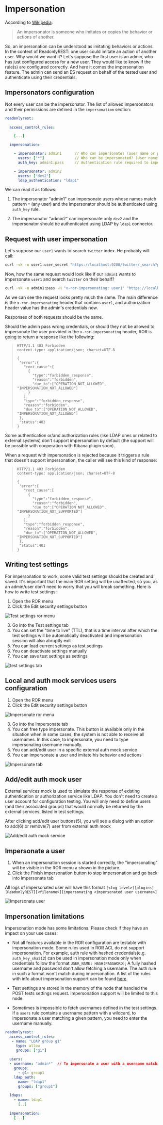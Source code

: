 # Impersonation 

According to [Wikipedia](https://en.wikipedia.org/wiki/Impersonator):

> An impersonator is someone who imitates or copies the behavior or actions of another.

So, an impersonation can be understood as imitating behaviors or actions.
In the context of ReadonlyREST: one user could imitate an action 
of another user. Why would we want it? Let's suppose the first user is 
an admin, who has just configured access for a new user. They would like 
to know if the rule(s) are configured correctly. And here it comes the impersonation feature. The admin can send an ES request on behalf of the 
tested user and authenticate using their credentials. 

## Impersonators configuration

Not every user can be the impersonator. The list of allowed impersonators and their permissions are defined in the `impersonation` section:

```yaml
readonlyrest:
  
  access_control_rules:

    [...]

  impersonation:

    - impersonator: admin1      // Who can impersonate? (user name or pattern)
      users: ["*"]              // Who can be impersonated? (User names or patterns)
      auth_key: admin1:pass     // Authentication rule required to impersonate (any authentication rule can be used here)

    - impersonator: admin2
      users: ["dev2"]
      ldap_authentication: "ldap1"
```

We can read it as follows:

1. The impersonator "admin1" can impersonate users whose names match pattern `*` (any user) and the impersonator should be authenticated using `auth_key` rule.

2. The impersonator "admin2" can impersonate only `dev2` and the impersonator should be authenticated using LDAP by `ldap1` connector.

## Request with user impersonation

Let's suppose our `user1` wants to search `twitter` index. He probably will call:

```bash
curl -vk -u user1:user_secret "https://localhost:9200/twitter/_search?pretty"
```

Now, how the same request would look like if our `admin1` wants to impersonate `user1` and search `twitter` on their behalf?

```bash
curl -vk -u admin1:pass -H "x-ror-impersonating: user1" "https://localhost:9200/twitter/_search?pretty"
```

As we can see the request looks pretty much the same. The main difference is the `x-ror-impersonating` header that contains `user1`, and authorization header value has the admin's credentials now. 

Responses of both requests should be the same.

Should the admin pass wrong credentials, or should they not be allowed to impersonate the user provided in the `x-ror-impersonating` header, 
ROR is going to return a response like the following:

> ```text
> HTTP/1.1 403 Forbidden
> content-type: application/json; charset=UTF-8
> 
>{
>  "error":{
>    "root_cause":[
>      {
>        "type":"forbidden_response",
>        "reason":"forbidden",
>        "due_to":["OPERATION_NOT_ALLOWED", "IMPERSONATION_NOT_ALLOWED"]
>      }
>    ],
>    "type":"forbidden_response",
>    "reason":"forbidden",
>    "due_to":["OPERATION_NOT_ALLOWED", "IMPERSONATION_NOT_ALLOWED"]
>  },
>  "status":403
>}
>```

Some authentication or/and authorization rules (like LDAP ones or related to external systems) don't support impersonation by default (the support will be possible with cooperation with Kibana plugin soon). 

When a request with impersonation is rejected because it triggers a rule that doesn't support impersonation, the caller will see this kind of response:

> ```text
> HTTP/1.1 403 Forbidden
> content-type: application/json; charset=UTF-8
> 
>{
>  "error":{
>    "root_cause":[
>      {
>        "type":"forbidden_response",
>        "reason":"forbidden",
>        "due_to":["OPERATION_NOT_ALLOWED", "IMPERSONATION_NOT_SUPPORTED"]
>      }
>    ],
>    "type":"forbidden_response",
>    "reason":"forbidden",
>    "due_to":["OPERATION_NOT_ALLOWED", "IMPERSONATION_NOT_SUPPORTED"]
>  },
>  "status":403
>}
>```

## Writing test settings

For impersonation to work, some valid test settings should be created and saved. It's important that the main ROR setting will be unaffected, so you, as an admin/user don't need to worry that you will break something. Here is how to write test settings:

1. Open the ROR menu
2. Click the Edit security settings button

![Test settings ror menu](<../.gitbook/assets/test_settings_ror_menu.png>)

3. Go into the Test settings tab
4. You can set the "time to live" (TTL), that is a time interval after which the test settings will be automatically deactivated and impersonation session will also abruptly exit
5. You can load current settings as test settings
6. You can deactivate settings manually
7. You can save test settings as settings

![test settings tab](<../.gitbook/assets/test_settings_tab.png>)

## Local and auth mock services users configuration

1. Open the ROR menu
2. Click the Edit security settings button

![Impersonate ror menu](<../.gitbook/assets/test_settings_ror_menu.png>)

3. Go into the Impersonate tab
4. You can free type impersonate. This button is available only in the situation when in some cases, the system is not able to receive all usernames. In this case, to impersonate, you need to type impersonating username manually.
5. You can add/edit user in a specific external auth mock service
6. You can impersonate a user and imitate his behavior and actions

![Impersonate tab](<../.gitbook/assets/impersonate_tab.png>)

## Add/edit auth mock user
External services mock is used to simulate the response of existing authentication or authorization service like LDAP.
You don't need to create a user account for configuration testing.
You will only need to define users (and their associated groups) that would normally be returned by the external services, listed in test settings.

After clicking add/edit user buttons(5), you will see a dialog with an option to add(6) or remove(7) user from external auth mock

![Add/edit auth mock service](<../.gitbook/assets/add_edit_auth_mock_service.png>)


## Impersonate a user

1. When an impersonation session is started correctly, the "impersonating" will be visible in the ROR menu a shown in the picture.
2. Click the Finish impersonation button to stop impersonation and go back into Impersonate tab

All logs of impersonated user will have this format `[<log level>][plugins][ReadonlyREST][<filename>][impersonating <impersonated user username>]`

![Impersonate user](<../.gitbook/assets/impersonate_impersonated_menu.png>)

## Impersonation limitations

Impersonation mode has some limitations. Please check if they have an impact on your use cases:

* Not all features available in the ROR configuration are testable with impersonation mode.
Some rules used in ROR ACL do not support impersonation. For example, auth rule with hashed credentials(e.g. `auth_key_sha512`) can be used in impersonation mode only when credentials follow the format `USER_NAME: HASH(PASSWORD)`; A fully hashed username and password don't allow fetching a username. The auth rule in such a format won't match during impersonation.
A list of the rules with info about impersonation support can be found [here](../elasticsearch.md#rules).

* Test settings are stored in the memory of the node that handled the POST tests settings request.
Impersonation support will be limited to this node.

* Sometimes is impossible to fetch usernames defined in the test settings.
If a `users` rule contains a username pattern with a wildcard, to impersonate a user matching a given pattern, you need to enter the username manually.
```yaml
readonlyrest:
  access_control_rules:
   - name: "LDAP group g1"
     type: allow
     groups: ["g1"]
     
  users:
  - username: "admin*"  // To impersonate a user with a username matching 'admin*' you need to enter the username manually, like 'admin123'
    groups:
      - g1: group1
    ldap_auth:
      name: "ldap1"
      groups: ["group1"]
      
  ldaps:
    - name: ldap1
      [..]
      
  impersonation:
    [...]
```
